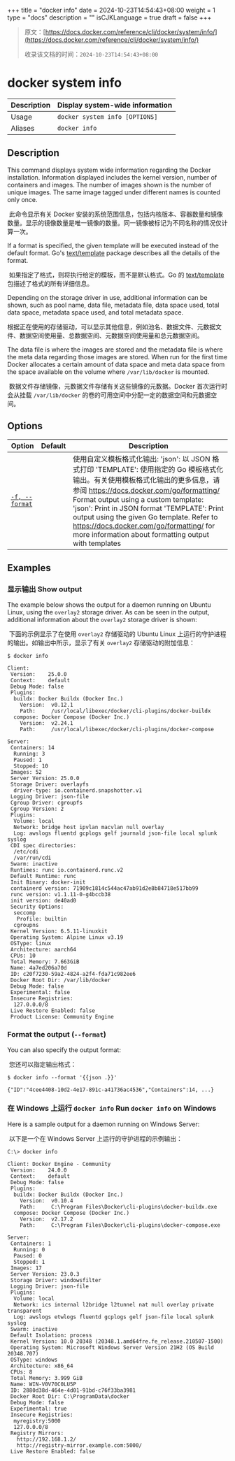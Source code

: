 +++
title = "docker info"
date = 2024-10-23T14:54:43+08:00
weight = 1
type = "docs"
description = ""
isCJKLanguage = true
draft = false
+++

> 原文：[https://docs.docker.com/reference/cli/docker/system/info/](https://docs.docker.com/reference/cli/docker/system/info/)
>
> 收录该文档的时间：`2024-10-23T14:54:43+08:00`

# docker system info

| Description | Display system-wide information |
| :---------- | ------------------------------- |
| Usage       | `docker system info [OPTIONS]`  |
| Aliases     | `docker info`                   |

## Description

This command displays system wide information regarding the Docker installation. Information displayed includes the kernel version, number of containers and images. The number of images shown is the number of unique images. The same image tagged under different names is counted only once.

​	此命令显示有关 Docker 安装的系统范围信息，包括内核版本、容器数量和镜像数量。显示的镜像数量是唯一镜像的数量。同一镜像被标记为不同名称的情况仅计算一次。

If a format is specified, the given template will be executed instead of the default format. Go's [text/template](https://pkg.go.dev/text/template) package describes all the details of the format.

​	如果指定了格式，则将执行给定的模板，而不是默认格式。Go 的 [text/template](https://pkg.go.dev/text/template) 包描述了格式的所有详细信息。

Depending on the storage driver in use, additional information can be shown, such as pool name, data file, metadata file, data space used, total data space, metadata space used, and total metadata space.

​	根据正在使用的存储驱动，可以显示其他信息，例如池名、数据文件、元数据文件、数据空间使用量、总数据空间、元数据空间使用量和总元数据空间。

The data file is where the images are stored and the metadata file is where the meta data regarding those images are stored. When run for the first time Docker allocates a certain amount of data space and meta data space from the space available on the volume where `/var/lib/docker` is mounted.

​	数据文件存储镜像，元数据文件存储有关这些镜像的元数据。Docker 首次运行时会从挂载 `/var/lib/docker` 的卷的可用空间中分配一定的数据空间和元数据空间。

## Options

| Option                                                       | Default | Description                                                  |
| ------------------------------------------------------------ | ------- | ------------------------------------------------------------ |
| [`-f, --format`](https://docs.docker.com/reference/cli/docker/system/info/#format) |         | 使用自定义模板格式化输出: 'json': 以 JSON 格式打印 'TEMPLATE': 使用指定的 Go 模板格式化输出。有关使用模板格式化输出的更多信息，请参阅 https://docs.docker.com/go/formatting/  Format output using a custom template: 'json': Print in JSON format 'TEMPLATE': Print output using the given Go template. Refer to https://docs.docker.com/go/formatting/ for more information about formatting output with templates |

## Examples

### 显示输出 Show output

The example below shows the output for a daemon running on Ubuntu Linux, using the `overlay2` storage driver. As can be seen in the output, additional information about the `overlay2` storage driver is shown:

​	下面的示例显示了在使用 `overlay2` 存储驱动的 Ubuntu Linux 上运行的守护进程的输出。如输出中所示，显示了有关 `overlay2` 存储驱动的附加信息：



```console
$ docker info

Client:
 Version:    25.0.0
 Context:    default
 Debug Mode: false
 Plugins:
  buildx: Docker Buildx (Docker Inc.)
    Version:  v0.12.1
    Path:     /usr/local/libexec/docker/cli-plugins/docker-buildx
  compose: Docker Compose (Docker Inc.)
    Version:  v2.24.1
    Path:     /usr/local/libexec/docker/cli-plugins/docker-compose

Server:
 Containers: 14
  Running: 3
  Paused: 1
  Stopped: 10
 Images: 52
 Server Version: 25.0.0
 Storage Driver: overlayfs
  driver-type: io.containerd.snapshotter.v1
 Logging Driver: json-file
 Cgroup Driver: cgroupfs
 Cgroup Version: 2
 Plugins:
  Volume: local
  Network: bridge host ipvlan macvlan null overlay
  Log: awslogs fluentd gcplogs gelf journald json-file local splunk syslog
 CDI spec directories:
  /etc/cdi
  /var/run/cdi
 Swarm: inactive
 Runtimes: runc io.containerd.runc.v2
 Default Runtime: runc
 Init Binary: docker-init
 containerd version: 71909c1814c544ac47ab91d2e8b84718e517bb99
 runc version: v1.1.11-0-g4bccb38
 init version: de40ad0
 Security Options:
  seccomp
   Profile: builtin
  cgroupns
 Kernel Version: 6.5.11-linuxkit
 Operating System: Alpine Linux v3.19
 OSType: linux
 Architecture: aarch64
 CPUs: 10
 Total Memory: 7.663GiB
 Name: 4a7ed206a70d
 ID: c20f7230-59a2-4824-a2f4-fda71c982ee6
 Docker Root Dir: /var/lib/docker
 Debug Mode: false
 Experimental: false
 Insecure Registries:
  127.0.0.0/8
 Live Restore Enabled: false
 Product License: Community Engine
```

### Format the output (`--format`)

You can also specify the output format:

​	您还可以指定输出格式：

```console
$ docker info --format '{{json .}}'

{"ID":"4cee4408-10d2-4e17-891c-a41736ac4536","Containers":14, ...}
```

### 在 Windows 上运行 `docker info` Run `docker info` on Windows

Here is a sample output for a daemon running on Windows Server:

​	以下是一个在 Windows Server 上运行的守护进程的示例输出：

```console
C:\> docker info

Client: Docker Engine - Community
 Version:    24.0.0
 Context:    default
 Debug Mode: false
 Plugins:
  buildx: Docker Buildx (Docker Inc.)
    Version:  v0.10.4
    Path:     C:\Program Files\Docker\cli-plugins\docker-buildx.exe
  compose: Docker Compose (Docker Inc.)
    Version:  v2.17.2
    Path:     C:\Program Files\Docker\cli-plugins\docker-compose.exe

Server:
 Containers: 1
  Running: 0
  Paused: 0
  Stopped: 1
 Images: 17
 Server Version: 23.0.3
 Storage Driver: windowsfilter
 Logging Driver: json-file
 Plugins:
  Volume: local
  Network: ics internal l2bridge l2tunnel nat null overlay private transparent
  Log: awslogs etwlogs fluentd gcplogs gelf json-file local splunk syslog
 Swarm: inactive
 Default Isolation: process
 Kernel Version: 10.0 20348 (20348.1.amd64fre.fe_release.210507-1500)
 Operating System: Microsoft Windows Server Version 21H2 (OS Build 20348.707)
 OSType: windows
 Architecture: x86_64
 CPUs: 8
 Total Memory: 3.999 GiB
 Name: WIN-V0V70C0LU5P
 ID: 2880d38d-464e-4d01-91bd-c76f33ba3981
 Docker Root Dir: C:\ProgramData\docker
 Debug Mode: false
 Experimental: true
 Insecure Registries:
  myregistry:5000
  127.0.0.0/8
 Registry Mirrors:
   http://192.168.1.2/
   http://registry-mirror.example.com:5000/
 Live Restore Enabled: false
```
